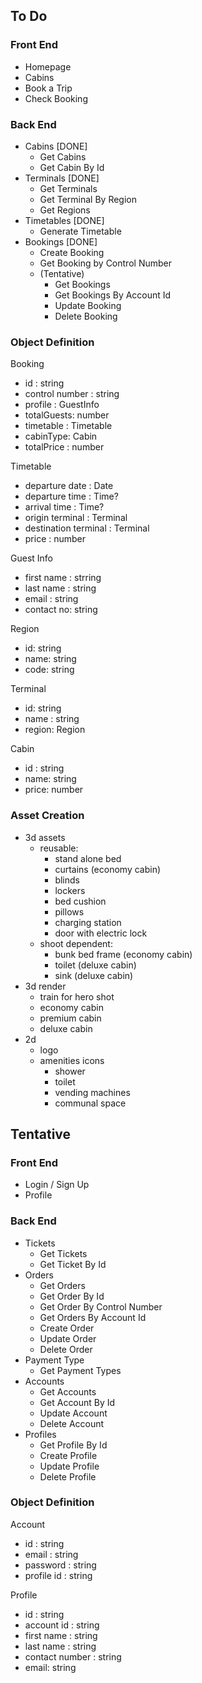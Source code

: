 ## To Do

### Front End
- Homepage
- Cabins
- Book a Trip
- Check Booking

### Back End
- Cabins [DONE]
    - Get Cabins
    - Get Cabin By Id
- Terminals [DONE]
    - Get Terminals
    - Get Terminal By Region
    - Get Regions
- Timetables [DONE]
    - Generate Timetable
- Bookings [DONE]
    - Create Booking
    - Get Booking by Control Number
    - (Tentative)
        - Get Bookings
        - Get Bookings By Account Id
        - Update Booking
        - Delete Booking

### Object Definition

Booking
- id : string
- control number : string
- profile : GuestInfo
- totalGuests: number
- timetable : Timetable
- cabinType: Cabin
- totalPrice : number 

Timetable
- departure date : Date
- departure time : Time?
- arrival time : Time?
- origin terminal : Terminal
- destination terminal : Terminal
- price : number

Guest Info
- first name : strring
- last name : string
- email : string
- contact no: string

Region
- id: string
- name: string
- code: string

Terminal
- id: string
- name : string
- region: Region

Cabin
- id : string
- name: string
- price: number

### Asset Creation

- 3d assets
    - reusable:
        - stand alone bed
        - curtains (economy cabin)
        - blinds
        - lockers
        - bed cushion
        - pillows
        - charging station
        - door with electric lock
    - shoot dependent:
        - bunk bed frame (economy cabin)
        - toilet (deluxe cabin)
        - sink (deluxe cabin)
- 3d render
    - train for hero shot
    - economy cabin 
    - premium cabin
    - deluxe cabin
- 2d
    - logo
    - amenities icons
        - shower
        - toilet
        - vending machines
        - communal space


## Tentative

### Front End
- Login / Sign Up
- Profile

### Back End
- Tickets
    - Get Tickets
    - Get Ticket By Id
- Orders
    - Get Orders
    - Get Order By Id
    - Get Order By Control Number
    - Get Orders By Account Id
    - Create Order
    - Update Order
    - Delete Order
- Payment Type
    - Get Payment Types
- Accounts
    - Get Accounts
    - Get Account By Id
    - Update Account
    - Delete Account
- Profiles
    - Get Profile By Id
    - Create Profile
    - Update Profile
    - Delete Profile

### Object Definition

Account
- id : string
- email : string
- password : string
- profile id : string

Profile
- id : string
- account id : string
- first name : string
- last name : string
- contact number : string
- email: string
